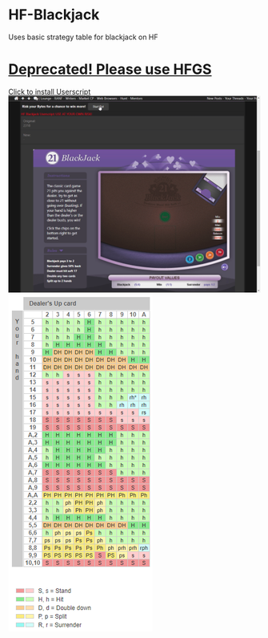 # HF-Blackjack
Uses basic strategy table for blackjack on HF

<h1><a align="center" href="https://github.com/xadamxk/HFGS">
    Deprecated! Please use HFGS
</a>
    </h1>

<a align="center" href="https://github.com/xadamxk/HF-Blackjack/raw/master/HF_Blackjack.user.js">
    Click to install Userscript
</a>
<br>
<img src="https://github.com/xadamxk/HF-Blackjack/blob/master/example.gif?raw=true" title="Script in action"  />
<br>
<img src="https://github.com/xadamxk/HF-Blackjack/blob/master/strategychart.PNG?raw=true" title="Strategy Chart"  />

